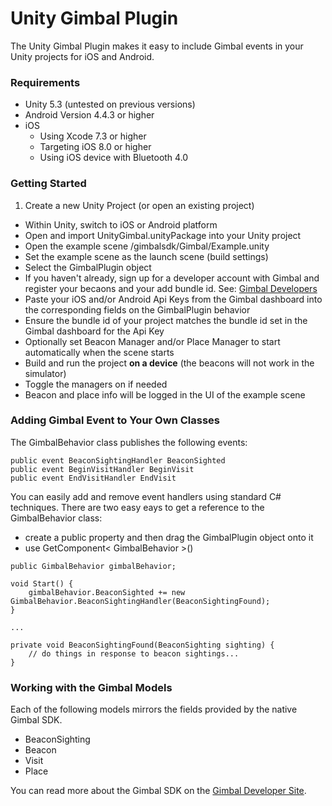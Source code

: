 # Unity Gimbal Plugin

The Unity Gimbal Plugin makes it easy to include Gimbal events in your Unity projects for iOS and Android.

### Requirements

* Unity 5.3 (untested on previous versions)
* Android Version 4.4.3 or higher
* iOS
    * Using Xcode 7.3 or higher
    * Targeting iOS 8.0 or higher
    * Using iOS device with Bluetooth 4.0

### Getting Started

1. Create a new Unity Project (or open an existing project)
* Within Unity, switch to iOS or Android platform
* Open and import UnityGimbal.unityPackage into your Unity project
* Open the example scene /gimbalsdk/Gimbal/Example.unity
* Set the example scene as the launch scene (build settings)
* Select the GimbalPlugin object
* If you haven't already, sign up for a developer account with Gimbal and register your becaons and your add bundle id. See: [Gimbal Developers](https://manager.gimbal.com/login/users/sign_up)
* Paste your iOS and/or Android Api Keys from the Gimbal dashboard into the corresponding fields on the GimbalPlugin behavior
* Ensure the bundle id of your project matches the bundle id set in the Gimbal dashboard for the Api Key
* Optionally set Beacon Manager and/or Place Manager to start automatically when the scene starts
* Build and run the project **on a device** (the beacons will not work in the simulator)
* Toggle the managers on if needed
* Beacon and place info will be logged in the UI of the example scene

### Adding Gimbal Event to Your Own Classes

The GimbalBehavior class publishes the following events:

```
public event BeaconSightingHandler BeaconSighted
public event BeginVisitHandler BeginVisit
public event EndVisitHandler EndVisit
```

You can easily add and remove event handlers using standard C# techniques. There are two easy eays to get a reference to the GimbalBehavior class: 

- create a public property and then drag the GimbalPlugin object onto it
- use GetComponent< GimbalBehavior >()

```
public GimbalBehavior gimbalBehavior;

void Start() {
    gimbalBehavior.BeaconSighted += new GimbalBehavior.BeaconSightingHandler(BeaconSightingFound);
}

...

private void BeaconSightingFound(BeaconSighting sighting) {
    // do things in response to beacon sightings...
}
```

### Working with the Gimbal Models

Each of the following models mirrors the fields provided by the native Gimbal SDK.

- BeaconSighting
- Beacon
- Visit
- Place

You can read more about the Gimbal SDK on the [Gimbal Developer Site](http://gimbal.com/doc/).



